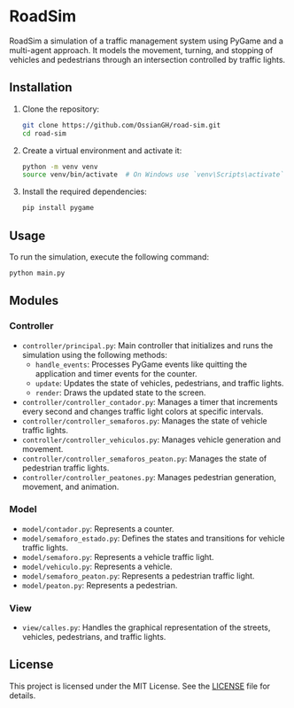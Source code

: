 # RoadSim
RoadSim a simulation of a traffic management system using PyGame and a multi-agent approach. It models the movement, turning, and stopping of vehicles and pedestrians through an intersection controlled by traffic lights.

## Installation

1. Clone the repository:
    ```sh
    git clone https://github.com/OssianGH/road-sim.git
    cd road-sim
    ```
2. Create a virtual environment and activate it:
   ```sh
   python -m venv venv
   source venv/bin/activate  # On Windows use `venv\Scripts\activate`
   ```
3. Install the required dependencies:
    ```sh
    pip install pygame
    ```

## Usage

To run the simulation, execute the following command:
```sh
python main.py
```

## Modules

### Controller

- `controller/principal.py`: Main controller that initializes and runs the simulation using the following methods:
  - `handle_events`: Processes PyGame events like quitting the application and timer events for the counter.
  - `update`: Updates the state of vehicles, pedestrians, and traffic lights.
  - `render`: Draws the updated state to the screen.
- `controller/controller_contador.py`: Manages a timer that increments every second and changes traffic light colors at specific intervals.
- `controller/controller_semaforos.py`: Manages the state of vehicle traffic lights.
- `controller/controller_vehiculos.py`: Manages vehicle generation and movement.
- `controller/controller_semaforos_peaton.py`: Manages the state of pedestrian traffic lights.
- `controller/controller_peatones.py`: Manages pedestrian generation, movement, and animation.

### Model

- `model/contador.py`: Represents a counter.
- `model/semaforo_estado.py`: Defines the states and transitions for vehicle traffic lights.
- `model/semaforo.py`: Represents a vehicle traffic light.
- `model/vehiculo.py`: Represents a vehicle.
- `model/semaforo_peaton.py`: Represents a pedestrian traffic light.
- `model/peaton.py`: Represents a pedestrian.

### View

- `view/calles.py`: Handles the graphical representation of the streets, vehicles, pedestrians, and traffic lights.

## License

This project is licensed under the MIT License. See the [LICENSE](LICENSE) file for details.
